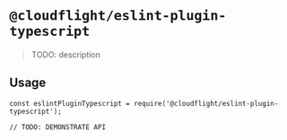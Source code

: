 # `@cloudflight/eslint-plugin-typescript`

> TODO: description

## Usage

```
const eslintPluginTypescript = require('@cloudflight/eslint-plugin-typescript');

// TODO: DEMONSTRATE API
```
